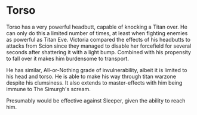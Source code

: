 # Torso
Torso has a very powerful headbutt, capable of knocking a Titan over. He can only do this a limited number of times, at least when fighting enemies as powerful as Titan Eve. Victoria compared the effects of his headbutts to attacks from Scion since they managed to disable her forcefield for several seconds after shattering it with a light bump. Combined with his propensity to fall over it makes him burdensome to transport.

He has similar, All-or-Nothing grade of invulnerability, albeit it is limited to his head and torso.
 He is able to make his way through titan warzone despite his clumsiness. It also extends to master-effects with him being immune to The Simurgh's scream.

Presumably would be effective against Sleeper, given the ability to reach him.
